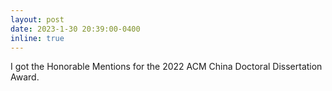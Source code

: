 ```yaml
---
layout: post
date: 2023-1-30 20:39:00-0400
inline: true
---
```


I got the Honorable Mentions for the 2022 ACM China Doctoral Dissertation Award.
